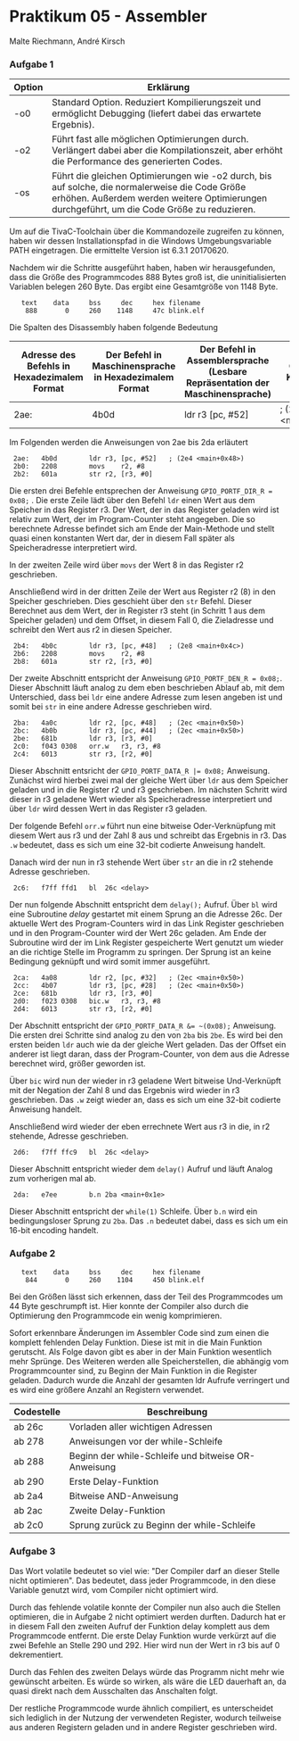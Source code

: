 # Praktikum 05 - Assembler

Malte Riechmann, André Kirsch

### Aufgabe 1

| Option | Erklärung                                                    |
| ------ | ------------------------------------------------------------ |
| -o0    | Standard Option. Reduziert Kompilierungszeit und ermöglicht Debugging (liefert dabei das erwartete Ergebnis). |
| -o2    | Führt fast alle möglichen Optimierungen durch. Verlängert dabei aber die Kompilationszeit, aber erhöht die Performance des generierten Codes. |
| -os    | Führt die gleichen Optimierungen wie -o2 durch, bis auf solche, die normalerweise die Code Größe erhöhen. Außerdem werden weitere Optimierungen durchgeführt, um die Code Größe zu reduzieren. |



Um auf die TivaC-Toolchain über die Kommandozeile zugreifen zu können, haben wir dessen Installationspfad in die Windows Umgebungsvariable PATH eingetragen. Die ermittelte Version ist 6.3.1  20170620.

Nachdem wir die Schritte ausgeführt haben, haben wir herausgefunden, dass die Größe des Programmcodes 888 Bytes groß ist, die uninitialisierten Variablen belegen 260 Byte. Das ergibt eine Gesamtgröße von 1148 Byte.

```
   text    data     bss     dec     hex filename
    888       0     260    1148     47c blink.elf
```

Die Spalten des Disassembly haben folgende Bedeutung

| Adresse des Befehls in Hexadezimalem Format | Der Befehl in Maschinensprache in Hexadezimalem Format | Der Befehl in Assemblersprache (Lesbare Repräsentation der Maschinensprache) | Optionaler Kommentar |
| ------------------------------------------- | ------------------------------------------------------ | ------------------------------------------------------------ | -------------------- |
| 2ae:                                        | 4b0d                                                   | ldr r3 [pc, #52]                                             | ; (2e4 <main+0x48>)  |



Im Folgenden werden die Anweisungen von 2ae bis 2da erläutert

````assembly
 2ae:	4b0d      	ldr	r3, [pc, #52]	; (2e4 <main+0x48>)
 2b0:	2208      	movs	r2, #8
 2b2:	601a      	str	r2, [r3, #0]
````
Die ersten drei Befehle entsprechen der Anweisung ```GPIO_PORTF_DIR_R = 0x08;``` . Die erste Zeile lädt über den Befehl ```ldr``` einen Wert aus dem Speicher in das Register r3. Der Wert, der in das Register geladen wird ist relativ zum Wert, der im Program-Counter steht angegeben. Die so berechnete Adresse befindet sich am Ende der Main-Methode und stellt quasi einen konstanten Wert dar, der in diesem Fall später als Speicheradresse interpretiert wird.

In der zweiten Zeile wird über ```movs```  der Wert 8 in das Register r2 geschrieben.

Anschließend wird in der dritten Zeile der Wert aus Register r2 (8) in den Speicher geschrieben. Dies geschieht über den ```str``` Befehl. Dieser Berechnet aus dem Wert, der in Register r3 steht (in Schritt 1 aus dem Speicher geladen) und dem Offset, in diesem Fall 0, die Zieladresse und schreibt den Wert aus r2 in diesen Speicher.

````assembly
 2b4:	4b0c      	ldr	r3, [pc, #48]	; (2e8 <main+0x4c>)
 2b6:	2208      	movs	r2, #8
 2b8:	601a      	str	r2, [r3, #0]
````
Der zweite Abschnitt entspricht  der Anweisung ```GPIO_PORTF_DEN_R = 0x08;```. Dieser Abschnitt läuft analog zu dem eben beschrieben Ablauf ab, mit dem Unterschied, dass bei ```ldr``` eine andere Adresse zum lesen angeben ist und somit bei ```str``` in eine andere Adresse geschrieben wird.

````assembly
 2ba:	4a0c      	ldr	r2, [pc, #48]	; (2ec <main+0x50>)
 2bc:	4b0b      	ldr	r3, [pc, #44]	; (2ec <main+0x50>)
 2be:	681b      	ldr	r3, [r3, #0]
 2c0:	f043 0308 	orr.w	r3, r3, #8
 2c4:	6013      	str	r3, [r2, #0]
````
Dieser Abschnitt entsricht der ```GPIO_PORTF_DATA_R |= 0x08;``` Anweisung. Zunächst wird hierbei zwei mal der gleiche Wert über ```ldr``` aus dem Speicher geladen und in die Register r2 und r3 geschrieben.  Im nächsten Schritt wird dieser in r3 geladene Wert wieder als Speicheradresse interpretiert und über ```ldr``` wird dessen Wert in das Register r3 geladen. 

Der folgende Befehl  ```orr.w``` führt nun eine bitweise Oder-Verknüpfung mit diesem Wert aus r3 und der Zahl 8 aus und schreibt das Ergebnis in r3. Das ```.w``` bedeutet, dass es sich um eine 32-bit codierte Anweisung handelt.

Danach wird der nun in r3 stehende Wert über ```str``` an die in r2 stehende Adresse geschrieben.

````assembly
 2c6:	f7ff ffd1 	bl	26c <delay>
````
Der nun folgende Abschnitt entspricht dem ```delay();``` Aufruf. Über ```bl``` wird eine Subroutine *delay* gestartet mit einem Sprung an die Adresse 26c. Der aktuelle Wert des Program-Counters wird in das Link Register geschrieben und in den Program-Counter wird der Wert 26c geladen. Am Ende der Subroutine wird der im Link Register gespeicherte Wert genutzt um wieder an die richtige Stelle im Programm zu springen. Der Sprung ist an keine Bedingung geknüpft und wird somit immer ausgeführt.
````assembly
 2ca:	4a08      	ldr	r2, [pc, #32]	; (2ec <main+0x50>)
 2cc:	4b07      	ldr	r3, [pc, #28]	; (2ec <main+0x50>)
 2ce:	681b      	ldr	r3, [r3, #0]
 2d0:	f023 0308 	bic.w	r3, r3, #8
 2d4:	6013      	str	r3, [r2, #0]
````
Der Abschnitt entspricht der ```GPIO_PORTF_DATA_R &= ~(0x08);``` Anweisung. Die ersten drei Schritte sind analog zu den von ```2ba``` bis ```2be```. Es wird bei den ersten beiden ```ldr``` auch wie da der gleiche Wert geladen. Das der Offset ein anderer ist liegt daran, dass der Program-Counter, von dem aus die Adresse berechnet wird, größer geworden ist.

Über ```bic``` wird nun der wieder in r3 geladene Wert bitweise Und-Verknüpft mit der Negation der Zahl 8 und das Ergebnis wird wieder in r3 geschrieben. Das ```.w``` zeigt wieder an, dass es sich um eine 32-bit codierte Anweisung handelt.

Anschließend wird wieder der eben errechnete Wert aus r3 in die, in r2 stehende, Adresse geschrieben.

````assembly
 2d6:	f7ff ffc9 	bl	26c <delay>
````
Dieser Abschnitt entspricht wieder dem ```delay()``` Aufruf und läuft Analog zum vorherigen mal ab.
````assembly
 2da:	e7ee      	b.n	2ba <main+0x1e>
````
Dieser Abschnitt entspricht der ```while(1)``` Schleife. Über ```b.n``` wird ein bedingungsloser Sprung zu ```2ba```. Das ```.n``` bedeutet dabei, dass es sich um ein 16-bit encoding handelt.


### Aufgabe 2

```
   text    data     bss     dec     hex filename
    844       0     260    1104     450 blink.elf
```

Bei den Größen lässt sich erkennen, dass der Teil des Programmcodes um 44 Byte geschrumpft ist. Hier konnte der Compiler also durch die Optimierung den Programmcode ein wenig komprimieren.

Sofort erkennbare Änderungen im Assembler Code sind zum einen die komplett fehlenden Delay Funktion. Diese ist mit in die Main Funktion gerutscht. Als Folge davon gibt es aber in der Main Funktion wesentlich mehr Sprünge. Des Weiteren werden alle Speicherstellen, die abhängig vom Programmcounter sind, zu Beginn der Main Funktion in die Register geladen. Dadurch wurde die Anzahl der gesamten ldr Aufrufe verringert und es wird eine größere Anzahl an Registern verwendet.

| Codestelle | Beschreibung                                        |
| ---------- | --------------------------------------------------- |
| ab 26c     | Vorladen aller wichtigen Adressen                   |
| ab 278     | Anweisungen vor der while-Schleife                  |
| ab 288     | Beginn der while-Schleife und bitweise OR-Anweisung |
| ab 290     | Erste Delay-Funktion                                |
| ab 2a4     | Bitweise AND-Anweisung                              |
| ab 2ac     | Zweite Delay-Funktion                               |
| ab 2c0     | Sprung zurück zu Beginn der while-Schleife          |



### Aufgabe 3

Das Wort volatile bedeutet so viel wie: "Der Compiler darf an dieser Stelle nicht optimieren". Das bedeutet, dass jeder Programmcode, in den diese Variable genutzt wird, vom Compiler nicht optimiert wird.

Durch das fehlende volatile konnte der Compiler nun also auch die Stellen optimieren, die in Aufgabe 2 nicht optimiert werden durften. Dadurch hat er in diesem Fall den zweiten Aufruf der Funktion delay komplett aus dem Programmcode entfernt. Die erste Delay Funktion wurde verkürzt auf die zwei Befehle an Stelle 290 und 292. Hier wird nun der Wert in r3 bis auf 0 dekrementiert. 

Durch das Fehlen des zweiten Delays würde das Programm nicht mehr wie gewünscht arbeiten. Es würde so wirken, als wäre die LED dauerhaft an, da quasi direkt nach dem Ausschalten das Anschalten folgt.

Der restliche Programmcode wurde ähnlich compiliert, es unterscheidet sich lediglich in der Nutzung der verwendeten Register, wodurch teilweise aus anderen Registern geladen und in andere Register geschrieben wird.
